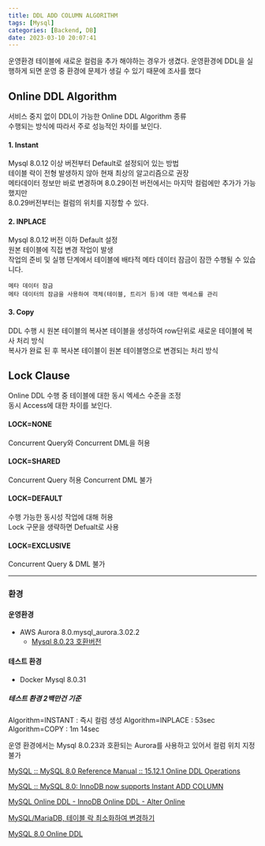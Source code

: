 ```yaml
---
title: DDL ADD COLUMN ALGORITHM
tags: [Mysql]
categories: [Backend, DB]
date: 2023-03-10 20:07:41
---
```


운영환경 테이블에 새로운 컬럼을 추가 해야하는 경우가 생겼다.
운영환경에 DDL을 실행하게 되면 운영 중 환경에 문제가 생길 수 있기 때문에 조사를 했다

## Online DDL Algorithm
서비스 중지 없이 DDL이 가능한 Online DDL Algorithm 종류   
수행되는 방식에 따라서 주로 성능적인 차이를 보인다.

#### 1. Instant
Mysql 8.0.12 이상 버전부터 Default로 설정되어 있는 방법    
테이블 락이 전형 발생하지 않아 현재 최상의 알고리즘으로 권장   
메타데이터 정보만 바로 변경하며 8.0.29이전 버전에서는 마지막 컬럼에만 추가가 가능했지만   
8.0.29버전부터는 컬럼의 위치를 지정할 수 있다.

#### 2. INPLACE
Mysql 8.0.12 버전 이하 Default 설정    
원본 테이블에 직접 변경 작업이 발생   
작업의 준비 및 실행 단계에서 테이블에 배타적 메타 데이터 잠금이 잠깐 수행될 수 있습니다.
```
메타 데이터 잠금
메타 데이터의 잠금을 사용하여 객체(테이블, 트리거 등)에 대한 엑세스를 관리
``` 

#### 3. Copy
DDL 수행 시 원본 테이블의 복사본 테이블을 생성하여 row단위로 새로운 테이블에 복사 처리 방식   
복사가 완료 된 후 복사본 테이블이 원본 테이블명으로 변경되는 처리 방식

## Lock Clause
Online DDL 수행 중 테이블에 대한 동시 엑세스 수준을 조정   
동시 Access에 대한 차이를 보인다.

#### LOCK=NONE
Concurrent Query와 Concurrent DML을 허용

#### LOCK=SHARED
Concurrent Query 허용 Concurrent DML 불가

#### LOCK=DEFAULT
수행 가능한 동시성 작업에 대해 허용   
Lock 구문을 생략하면 Defualt로 사용

#### LOCK=EXCLUSIVE
Concurrent Query & DML 불가

---
### 환경
#### 운영환경
- AWS Aurora 8.0.mysql_aurora.3.02.2
	- [Mysql 8.0.23 호환버전](https://docs.aws.amazon.com/AmazonRDS/latest/AuroraMySQLReleaseNotes/AuroraMySQL.Updates.3022.html)
#### 테스트 환경
- Docker Mysql 8.0.31

##### 테스트 환경 2백만건 기준
Algorithm=INSTANT : 즉시 컬럼 생성
Algorithm=INPLACE : 53sec
Algorithm=COPY : 1m 14sec

운영 환경에서는 Mysql 8.0.23과 호환되는 Aurora를 사용하고 있어서 컬럼 위치 지정 불가

[MySQL :: MySQL 8.0 Reference Manual :: 15.12.1 Online DDL Operations](https://dev.mysql.com/doc/refman/8.0/en/innodb-online-ddl-operations.html)

[MySQL :: MySQL 8.0: InnoDB now supports Instant ADD COLUMN](https://dev.mysql.com/blog-archive/mysql-8-0-innodb-now-supports-instant-add-column/)

[MySQL Online DDL - InnoDB Online DDL - Alter Online](https://hoing.io/archives/6693)

[MySQL/MariaDB, 테이블 락 최소화하여 변경하기](https://jsonobject.tistory.com/515)

[MySQL 8.0 Online DDL](https://dolphhong.tistory.com/229)